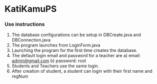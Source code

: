 # KatiKamuPS
### Use instructions 
1. The database configurations can be setup in DBCreate.java and DBConnection.java 
2. The program launches from LoginForm.java
3. Launching the program for the first time creates the database.
4. The default login email and password for a teacher are
a) email: admin@gmail.com 
b) password: root
5. Students and Teachers use the same login.
6. After creation of student, a student can login with their first name and regNum
